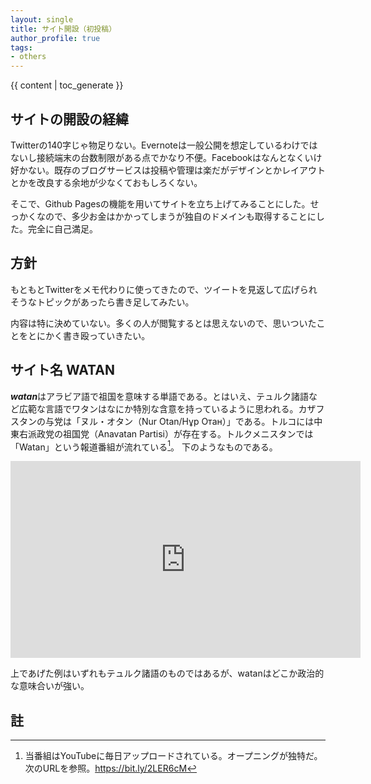 ```yaml
---
layout: single
title: サイト開設（初投稿）
author_profile: true
tags:
- others
---
```



<!DOCTYPE html>
<html>
  <head>
    <meta charset='utf-8' />
    <title>{{ page.title }}</title>
    <!-- This css contains the default style for TOC -->
    <link rel="stylesheet" type="text/css" media="screen" href="css/toc.css">
  </head>
  <body>
    <div>
        {{ content | toc_generate }}
    </div>
  </body>
</html>


## サイトの開設の経緯
Twitterの140字じゃ物足りない。Evernoteは一般公開を想定しているわけではないし接続端末の台数制限がある点でかなり不便。Facebookはなんとなくいけ好かない。既存のブログサービスは投稿や管理は楽だがデザインとかレイアウトとかを改良する余地が少なくておもしろくない。

そこで、Github Pagesの機能を用いてサイトを立ち上げてみることにした。せっかくなので、多少お金はかかってしまうが独自のドメインも取得することにした。完全に自己満足。

## 方針
もともとTwitterをメモ代わりに使ってきたので、ツイートを見返して広げられそうなトピックがあったら書き足してみたい。

内容は特に決めていない。多くの人が閲覧するとは思えないので、思いついたことをとにかく書き殴っていきたい。


## サイト名 **WATAN**
***watan***はアラビア語で祖国を意味する単語である。とはいえ、テュルク諸語など広範な言語でワタンはなにか特別な含意を持っているように思われる。カザフスタンの与党は「ヌル・オタン（Nur Otan/Нұр Отан）」である。トルコには中東右派政党の祖国党（Anavatan Partisi）が存在する。トルクメニスタンでは「Watan」という報道番組が流れている[^tmwatan]。
下のようなものである。

<iframe width="560" height="315" src="https://www.youtube.com/embed/pREPLVoeLZc" frameborder="0" allow="accelerometer; autoplay; clipboard-write; encrypted-media; gyroscope; picture-in-picture" allowfullscreen></iframe>

上であげた例はいずれもテュルク諸語のものではあるが、watanはどこか政治的な意味合いが強い。



## 註
[^tmwatan]: 当番組はYouTubeに毎日アップロードされている。オープニングが独特だ。次のURLを参照。https://bit.ly/2LER6cM




